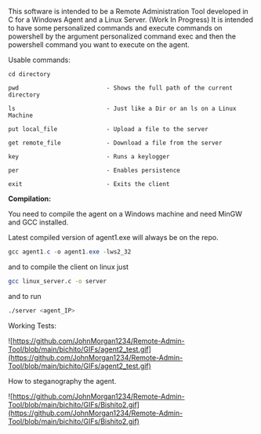 This software is intended to be a Remote Administration Tool developed in C for a Windows Agent and a Linux Server. (Work In Progress)
It is intended to have some personalized commands and execute commands on powershell by the argument personalized command exec and then the powershell command you want to execute on the agent.

Usable commands:

    cd directory             

    pwd                         - Shows the full path of the current directory

    ls                          - Just like a Dir or an ls on a Linux Machine

    put local_file              - Upload a file to the server

    get remote_file             - Download a file from the server

    key                         - Runs a keylogger

    per                         - Enables persistence

    exit                        - Exits the client


**Compilation:**

You need to compile the agent on a Windows machine and need MinGW and GCC installed.

Latest compiled version of agent1.exe will always be on the repo.

```POWERSHELL
gcc agent1.c -o agent1.exe -lws2_32
```

and to compile the client on linux just 

```BASH
gcc linux_server.c -o server
```

and to run 

```BASH
./server <agent_IP>
```

Working Tests:

![https://github.com/JohnMorgan1234/Remote-Admin-Tool/blob/main/bichito/GIFs/agent2_test.gif](https://github.com/JohnMorgan1234/Remote-Admin-Tool/blob/main/bichito/GIFs/agent2_test.gif)

How to steganography the agent.

![https://github.com/JohnMorgan1234/Remote-Admin-Tool/blob/main/bichito/GIFs/Bishito2.gif](https://github.com/JohnMorgan1234/Remote-Admin-Tool/blob/main/bichito/GIFs/Bishito2.gif)




